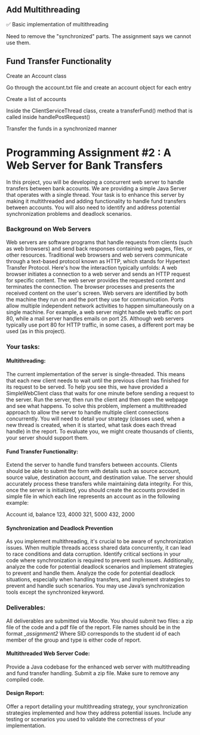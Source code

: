 ## Add Multithreading
:white_check_mark: Basic implementation of multithreading

Need to remove the "synchronized" parts. The assignment says we cannot use them.

## Fund Transfer Functionality
Create an Account class

Go through the account.txt file and create an account object for each entry

Create a list of accounts

Inside the ClientServiceThread class, create a transferFund() method that is called inside handlePostRequest()

Transfer the funds in a synchronized manner



# Programming Assignment #2 : A Web Server for Bank Transfers

In this project, you will be developing a concurrent web server to handle transfers between bank accounts. We are providing a simple Java Server that operates with a single thread. Your task is to enhance this server by making it multithreaded and adding functionality to handle fund transfers between accounts. You will also need to identify and address potential synchronization problems and deadlock scenarios.


### Background on Web Servers

Web servers are software programs that handle requests from clients (such as web browsers) and send back responses containing web pages, files, or other resources. Traditional web browsers and web servers communicate through a text-based protocol known as HTTP, which stands for Hypertext Transfer Protocol. Here's how the interaction typically unfolds: A web browser initiates a connection to a web server and sends an HTTP request for specific content. The web server provides the requested content and terminates the connection. The browser processes and presents the received content on the user's screen.
Web servers are identified by both the machine they run on and the port they use for communication. Ports allow multiple independent network activities to happen simultaneously on a single machine. For example, a web server might handle web traffic on port 80, while a mail server handles emails on port 25.
Although web servers typically use port 80 for HTTP traffic, in some cases, a different port may be used (as in this project).

### Your tasks:

#### Multithreading:

The current implementation of the server is single-threaded. This means that each new client needs to wait until the previous client has finished for its request to be served. To help you see this, we have provided a SimpleWebClient class that waits for one minute before sending a request to the server. Run the server, then run the client and then open the webpage and see what happens.
To solve this problem, implement a multithreaded approach to allow the server to handle multiple client connections concurrently. You will need to detail your strategy (classes used, when a new thread is created, when it is started, what task does each thread handle) in the report.
To evaluate you, we might create thousands of clients, your server should support them.


#### Fund Transfer Functionality:

Extend the server to handle fund transfers between accounts. Clients should be able to submit the form with details such as source account, source value, destination account, and destination value. The server should accurately process these transfers while maintaining data integrity. For this, once the server is initialized, you should create the accounts provided in simple file in which each line represents an account as in the following example:

Account id, balance 
123, 4000 
321, 5000 
432, 2000


#### Synchronization and Deadlock Prevention

As you implement multithreading, it's crucial to be aware of synchronization issues. When multiple threads access shared data concurrently, it can lead to race conditions and data corruption. Identify critical sections in your code where synchronization is required to prevent such issues. Additionally, analyze the code for potential deadlock scenarios and implement strategies to prevent and handle them.
Analyze the code for potential deadlock situations, especially when handling transfers, and implement strategies to prevent and handle such scenarios.
You may use Java’s synchronization tools except the synchronized keyword.


### Deliverables:

All deliverables are submitted via Moodle. You should submit two files: a zip file of the code and a pdf file of the report. File names should be in the format <SID1>_<SID2>_assignment2_<type>
Where SID corresponds to the student id of each member of the group and type is either code of report.


#### Multithreaded Web Server Code: 
Provide a Java codebase for the enhanced web server with multithreading and fund transfer handling. Submit a zip file. Make sure to remove any compiled code.


#### Design Report: 
Offer a report detailing your multithreading strategy, your synchronization strategies implemented and how they address potential issues. Include any testing or scenarios you used to validate the correctness of your implementation.

